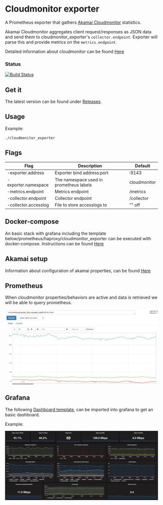 # Cloudmonitor exporter

A Prometheus exporter that gathers [Akamai Cloudmonitor](https://www.akamai.com/us/en/solutions/intelligent-platform/cloud-monitor.jsp) statistics.

Akamai Cloudmonitor aggregates client request/responses as JSON data and send them to cloudmonitor_exporter's `collector.endpoint`. Exporter will parse this and provide metrics on the `metrics.endpoint`.

Detailed information about cloudmonitor can be found [Here](https://control.akamai.com/dl/customers/ALTA/Cloud-Monitor-Implementation.pdf)

### Status
[![Build Status](https://travis-ci.org/ExpressenAB/cloudmonitor_exporter.svg)](https://travis-ci.org/ExpressenAB/cloudmonitor_exporter)

## Get it
The latest version can be found under [Releases](https://github.com/ExpressenAB/cloudmonitor_exporter/releases).

## Usage
Example: 
```
./cloudmonitor_exporter
```

## Flags
Flag | Description | Default
-----|-------------|---------
-exporter.address | Exporter bind address:port | :9143
-exporter.namespace | The namespace used in prometheus labels | cloudmonitor
-metrics.endpoint | Metrics endpoint | /metrics
-collector.endpoint | Collector endpoint | /collector
-collector.accesslog | File to store accesslogs to | "" off

## Docker-compose

An basic stack with grafana including the template below/prometheus/haproxy/cloudmonitor_exporter can be executed with docker-compose. Instructions can be found  [Here](docs/docker-compose.md)

## Akamai setup

Information about configuration of akamai properties, can be found [Here](docs/akamai.md)

## Prometheus

When cloudmonitor properties/behaviors are active and data is retrieved we will be able to query prometheus.

![alt text](docs/prometheus.png "Prometheus")

## Grafana

The following [Dashboard template](setup/grafana.json), can be imported into grafana to get an basic dashboard.

Example:

![alt text](docs/grafana.png "Prometheus")

